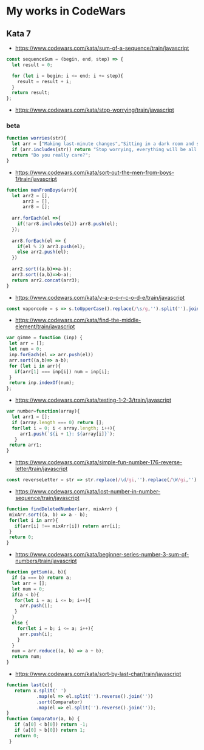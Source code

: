 # My works in CodeWars
## Kata 7
* https://www.codewars.com/kata/sum-of-a-sequence/train/javascript

```js
const sequenceSum = (begin, end, step) => {
  let result = 0;

  for (let i = begin; i <= end; i += step){
    result = result + i;
  }
  return result;
};
```
* https://www.codewars.com/kata/stop-worrying/train/javascript
### beta
```````js
function worries(str){
  let arr = ["Making last-minute changes","Sitting in a dark room and shaking","Crying","Laughing hysterically","Not eating"];
  if (arr.includes(str)) return "Stop worrying, everything will be all right!";
  return "Do you really care?";
}
```````
* https://www.codewars.com/kata/sort-out-the-men-from-boys-1/train/javascript
```js
function menFromBoys(arr){
  let arr2 = [],
      arr3 = [],
      arr8 = [];
  
  arr.forEach(el =>{
    if(!arr8.includes(el)) arr8.push(el);
  });
    
  arr8.forEach(el => {
    if(el % 2) arr3.push(el);
    else arr2.push(el);
  })
 
  arr2.sort((a,b)=>a-b);
  arr3.sort((a,b)=>b-a);
  return arr2.concat(arr3);
}
```
* https://www.codewars.com/kata/v-a-p-o-r-c-o-d-e/train/javascript
```js
const vaporcode = s => s.toUpperCase().replace(/\s/g,'').split('').join('  ');
```
* https://www.codewars.com/kata/find-the-middle-element/train/javascript
```js
var gimme = function (inp) {
 let arr = [];
 let num = 0;
 inp.forEach(el => arr.push(el))
 arr.sort((a,b)=> a-b);
 for (let i in arr){
   if(arr[1] === inp[i]) num = inp[i];
 }
 return inp.indexOf(num);
};
```
* https://www.codewars.com/kata/testing-1-2-3/train/javascript
```js
var number=function(array){
  let arr1 = [];
  if (array.length === 0) return [];
  for(let i = 0; i < array.length; i++){
     arr1.push(`${i + 1}: ${array[i]}`);
   }
 return arr1;
}
```
* https://www.codewars.com/kata/simple-fun-number-176-reverse-letter/train/javascript

```js
const reverseLetter = str => str.replace(/\d/gi,'').replace(/\W/gi,'').replace(/_/gi,'').split('').reverse().join('');
```
* https://www.codewars.com/kata/lost-number-in-number-sequence/train/javascript

```js
function findDeletedNumber(arr, mixArr) {
 mixArr.sort((a, b) => a - b);
 for(let i in arr){
   if(arr[i] !== mixArr[i]) return arr[i];
 }
 return 0;
}
```
* https://www.codewars.com/kata/beginner-series-number-3-sum-of-numbers/train/javascript

```js
function getSum(a, b){
  if (a === b) return a;
  let arr = [];
  let num = 0;
  if(a < b){
   for(let i = a; i <= b; i++){
     arr.push(i);
   }
  }
  else {
    for(let i = b; i <= a; i++){
     arr.push(i);
    } 
  }
  num = arr.reduce((a, b) => a + b);
  return num;
}
```
* https://www.codewars.com/kata/sort-by-last-char/train/javascript
```js
function last(x){
   return x.split(' ')
           .map(el => el.split('').reverse().join(''))
           .sort(Comparator)
           .map(el => el.split('').reverse().join(''));
}
function Comparator(a, b) {
   if (a[0] < b[0]) return -1;
   if (a[0] > b[0]) return 1;
   return 0;
 }
```
